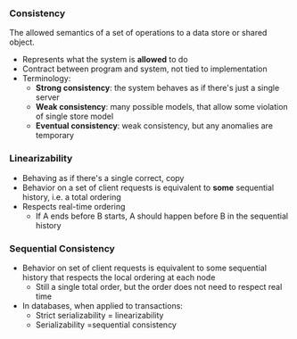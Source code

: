 ### Consistency
The allowed semantics of a set of operations to a data store or shared object.
- Represents what the system is **allowed** to do
- Contract between program and system, not tied to implementation
- Terminology:
	- **Strong consistency**: the system behaves as if there's just a single server
	- **Weak consistency**: many possible models, that allow some violation of single store model
	- **Eventual consistency**: weak consistency, but any anomalies are temporary
### Linearizability
- Behaving as if there's a single correct, copy
- Behavior on a set of client requests is equivalent to **some** sequential history, i.e. a total ordering
- Respects real-time ordering
	- If A ends before B starts, A should happen before B in the sequential history
### Sequential Consistency
- Behavior on set of client requests is equivalent to some sequential history that respects the local ordering at each node
	- Still a single total order, but the order does not need to respect real time
- In databases, when applied to transactions:
	- Strict serializability = linearizability
	- Serializability =sequential consistency 